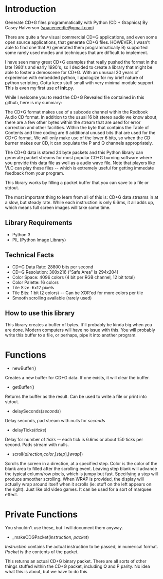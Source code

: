# Introduction

Generate CD+G files programmatically with Python (CD + Graphics)
By Casey Halverson (spaceneedle@gmail.com)

There are quite a few visual commercial CD+G applications, and even some open source applications, that generate CD+G files. HOWEVER, I wasn't able to find one that A) generated them programmatically B) supported some rarely used modes and techniques that are difficult to implement.

I have seen many great CD+G examples that really pushed the format in the late 1980's and early 1990's, so I decided to create a library that might be able to foster a demoscene for CD+G. With an unusual 20 years of experience with embedded python, I apologize for my brief nature of python scripting. Gotta keep stuff small with very minimal module support. This is even my first use of __init__.py.

While I welcome you to read the CD+G Revealed file contained in this github, here is my summary:

The CD+G format makes use of a subcode channel within the Redbook Audio CD format. In addition to the usual 16 bit stereo audio we know about, there are a few other bytes within the stream that are used for error correction and other facilities. Within the byte that contains the Table of Contents and time coding are 6 additional unused bits that are used for the CD+G format. We will only make use of the lower 6 bits, so when the CD burner makes our CD, it can populate the P and Q channels appropriately.

The CD+G data is stored 24 byte packets and this Python library can generate packet streams for most popular CD+G burning software where you provide this data file as well as a audio wave file. Note that players like VLC can play these files -- which is extremely useful for getting immedate feedback from your program.

This library works by filling a packet buffer that you can save to a file or stdout.

The most important thing to learn from all of this is: CD+G data streams in at a slow, but steady rate. While each instruction is only 6.6ms, it all adds up, which means full screen images will take some time.

## Library Requirements

* Python 3
* PIL (Python Image Library)

## Technical Facts

* CD+G Data Rate: 28800 bits per second
* CD+G Resolution: 300x216 ("Safe Area" is 294x204)
* Color Space: 4096 colors (4 bit per RGB channel, 12 bit total)
* Color Palette: 16 colors
* Tile Size: 6x12 pixels
* Tile Bits: 1 bit (2 colors) -- Can be XOR'ed for more colors per tile
* Smooth scrolling available (rarely used)

## How to use this library

This library creates a buffer of bytes. It'll probably be kinda big when you are done. Modern computers will have no issue with this. You will probably write this buffer to a file, or perhaps, pipe it into another program.

# Functions

* newBuffer()

Creates a new buffer for CD+G data. If one exists, it will clear the buffer.

* getBuffer()

Returns the buffer as the result. Can be used to write a file or print into stdout.

* delaySeconds(*seconds*)

Delay seconds, pad stream with nulls for *seconds*

* delayTicks(*ticks*)

Delay for number of *ticks* -- each tick is 6.6ms or about 150 ticks per second. Pads stream with nulls.

* scroll(*direction*,*color*,[*step*],[*wrap*])

Scrolls the screen in a direction, at a specified step. Color is the color of the blank area to filled after the scrolling event.
Leaving step blank will advance the typical column/row pixels, which is jumpy but fast. Specifying a step will produce smoother scrolling.
When WRAP is provided, the display will actually wrap around itself when it scrolls (ie: stuff on the left appears on the right). Just like
old video games. It can be used for a sort of marquee effect.


# Private Functions

You shouldn't use these, but I will document them anyway.

* _makeCDGPacket(*instruction*, *packet*)

*Instruction* contains the actual instruction to be passed, in numerical format. 
*Packet* is the contents of the packet.

This returns an actual CD+G binary packet. There are all sorts of other things stuffed within the CD+G packet, including Q and P parity. No idea what this is about, but we have to do this.

